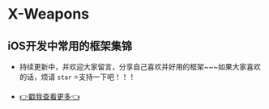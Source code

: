 # X-Weapons
## iOS开发中常用的框架集锦

*   持续更新中，并欢迎大家留言，分享自己喜欢并好用的框架~~~如果大家喜欢的话，烦请 `star` ⭐️支持一下吧！！！

*   [👉戳我查看更多👈](https://github.com/CoderCLWoo/)



